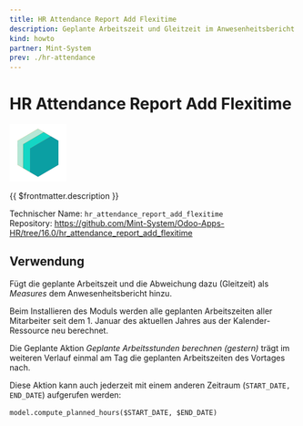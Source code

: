 ```yaml
---
title: HR Attendance Report Add Flexitime
description: Geplante Arbeitszeit und Gleitzeit im Anwesenheitsbericht.
kind: howto
partner: Mint-System
prev: ./hr-attendance
---
```


# HR Attendance Report Add Flexitime
![icon_oms_box](attachments/icons_odoo_mint_system.png)

{{ $frontmatter.description }}

Technischer Name: `hr_attendance_report_add_flexitime`\
Repository: <https://github.com/Mint-System/Odoo-Apps-HR/tree/16.0/hr_attendance_report_add_flexitime>

## Verwendung

Fügt die geplante Arbeitszeit und die Abweichung dazu (Gleitzeit) als *Measures* dem Anwesenheitsbericht hinzu.

Beim Installieren des Moduls werden alle geplanten Arbeitszeiten aller Mitarbeiter seit dem 1. Januar des aktuellen Jahres aus der Kalender-Ressource neu berechnet.

Die Geplante Aktion *Geplante Arbeitsstunden berechnen (gestern)* trägt im weiteren Verlauf einmal am Tag die geplanten Arbeitszeiten des Vortages nach.

Diese Aktion kann auch jederzeit mit einem anderen Zeitraum (`START_DATE, END_DATE`) aufgerufen werden:
```
model.compute_planned_hours($START_DATE, $END_DATE)
```





